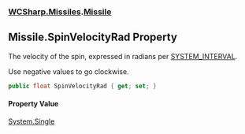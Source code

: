 ### [WCSharp.Missiles](WCSharp.Missiles.md 'WCSharp.Missiles').[Missile](WCSharp.Missiles.Missile.md 'WCSharp.Missiles.Missile')

## Missile.SpinVelocityRad Property

The velocity of the spin, expressed in radians per [SYSTEM_INTERVAL](../WCSharp.Events/WCSharp.Events.PeriodicEvents.SYSTEM_INTERVAL.md 'WCSharp.Events.PeriodicEvents.SYSTEM_INTERVAL').  
  
Use negative values to go clockwise.

```csharp
public float SpinVelocityRad { get; set; }
```

#### Property Value
[System.Single](https://docs.microsoft.com/en-us/dotnet/api/System.Single 'System.Single')